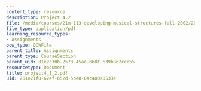 ```yaml
---
content_type: resource
description: Project 4.2
file: /media/courses/21m-113-developing-musical-structures-fall-2002/261e21f062ef652d5be80ac400a0533e_project4_1_2.pdf
file_type: application/pdf
learning_resource_types:
- Assignments
ocw_type: OCWFile
parent_title: Assignments
parent_type: CourseSection
parent_uid: 81e2c30b-2573-45ae-668f-639b862cee55
resourcetype: Document
title: project4_1_2.pdf
uid: 261e21f0-62ef-652d-5be8-0ac400a0533e
---
```

